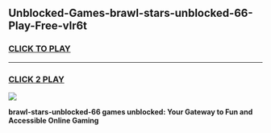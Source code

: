 
## Unblocked-Games-brawl-stars-unblocked-66-Play-Free-vlr6t
<h3>
<a href="https://premium76.site?title=brawl-stars-unblocked-66&ref=23A">CLICK TO PLAY</a></h3>
<hr>

<h3>
<a href="https://premium76.site?title=brawl-stars-unblocked-66&ref=23A">CLICK 2 PLAY</a>
  
</h3>

<a href="https://premium76.site?title=brawl-stars-unblocked-66&ref=23A"><img src="https://clearcache.store/games.png"></a>


**brawl-stars-unblocked-66 games unblocked: Your Gateway to Fun and Accessible Online Gaming**
